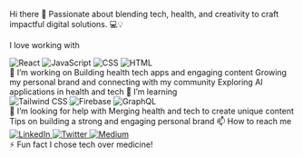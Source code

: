 Hi there 👋
Passionate about blending tech, health, and creativity to craft impactful digital solutions. 💻💡

I love working with

<div display="flex"> <img src="https://img.shields.io/badge/react-%2320232a.svg?style=for-the-badge&logo=react&logoColor=%2361DAFB" alt="React"/> <img src="https://img.shields.io/badge/javascript-%23F7DF1E.svg?style=for-the-badge&logo=javascript&logoColor=black" alt="JavaScript"/> <img src="https://img.shields.io/badge/css3-%231572B6.svg?style=for-the-badge&logo=css3&logoColor=white" alt="CSS"/> <img src="https://img.shields.io/badge/html5-%23E34F26.svg?style=for-the-badge&logo=html5&logoColor=white" alt="HTML"/> </div>
🔭 I’m working on
Building health tech apps and engaging content
Growing my personal brand and connecting with my community
Exploring AI applications in health and tech
🌱 I’m learning
<div display="flex"> <img src="https://img.shields.io/badge/tailwindcss-%2338B2AC.svg?style=for-the-badge&logo=tailwind-css&logoColor=white" alt="Tailwind CSS"/> <img src="https://img.shields.io/badge/firebase-%23FFCA28.svg?style=for-the-badge&logo=firebase&logoColor=black" alt="Firebase"/> <img src="https://img.shields.io/badge/graphql-E10098?style=for-the-badge&logo=graphql&logoColor=white" alt="GraphQL"/> </div>
🤔 I’m looking for help with
Merging health and tech to create unique content
Tips on building a strong and engaging personal brand
📫 How to reach me
<div display="flex"> <a href="https://www.linkedin.com/in/puritykirimi/"> <img src="https://img.shields.io/badge/linkedin-%230077B5.svg?style=for-the-badge&logo=linkedin&logoColor=white" alt="LinkedIn"/> </a> <a href="https://twitter.com/PurityKirimi"> <img src="https://img.shields.io/badge/puritykirimi-%231DA1F2.svg?style=for-the-badge&logo=Twitter&logoColor=white" alt="Twitter"/> </a> <a href="https://medium.com/@puritykirimi"> <img src="https://img.shields.io/badge/Medium-12100E?style=for-the-badge&logo=medium&logoColor=white" alt="Medium"/> </a> </div>
⚡ Fun fact
I chose tech over medicine! 

